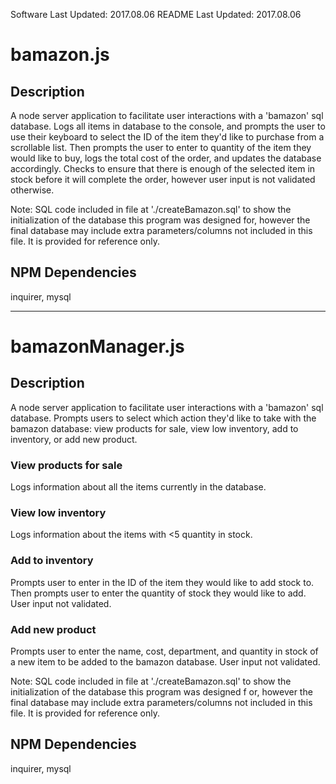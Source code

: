 Software Last Updated: 2017.08.06
README Last Updated: 2017.08.06 

# bamazon.js
## Description
A node server application to facilitate user interactions with a 'bamazon' sql database.
Logs all items in database to the console, and prompts the user to use their keyboard to select the ID of the item they'd like to purchase from a scrollable list. Then prompts the user to enter to quantity of the item they would like to buy, logs the total cost of the order, and updates the database accordingly. Checks to ensure that there is enough of the selected item in stock before it will complete the order, however user input is not validated otherwise.

Note: SQL code included in file at  './createBamazon.sql' to show the initialization of the database this program was designed for, however the final database may include extra parameters/columns not included in this file. It is provided for reference only.

## NPM Dependencies
inquirer, mysql

----------------------
# bamazonManager.js
## Description
A node server application to facilitate user interactions with a 'bamazon' sql database.
Prompts users to select which action they'd like to take with the bamazon database: view products for sale, view low inventory, add to inventory, or add new product.

### View products for sale
Logs information about all the items currently in the database.

### View low inventory
Logs information about the items with <5 quantity in stock.

### Add to inventory
Prompts user to enter in the ID of the item they would like to add stock to. Then prompts user to enter the quantity of stock they would like to add. User input not validated.

### Add new product
Prompts user to enter the name, cost, department, and quantity in stock of a new item to be added to the bamazon database. User input not validated.

Note: SQL code included in file at  './createBamazon.sql' to show the initialization of the database this program was designed f or, however the final database may include extra parameters/columns not included in this file. It is provided for reference only.

## NPM Dependencies
inquirer, mysql
